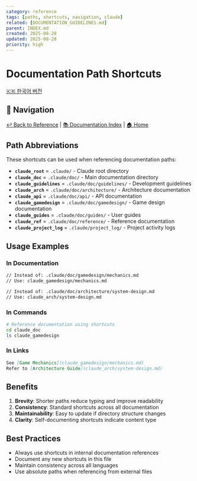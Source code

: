 ```yaml
---
category: reference
tags: [paths, shortcuts, navigation, claude]
related: [DOCUMENTATION_GUIDELINES.md]
parent: INDEX.md
created: 2025-08-28
updated: 2025-08-28
priority: high
---
```


# Documentation Path Shortcuts

[🇰🇷 한국어 버전](./PATH_SHORTCUTS_KOR.md)

## 📍 Navigation

[↩️ Back to Reference](./INDEX.md) | [📚 Documentation Index](../INDEX.md) | [🏠 Home](../../../CLAUDE.md)

## Path Abbreviations

These shortcuts can be used when referencing documentation paths:

- **`claude_root`** = `.claude/` - Claude root directory
- **`claude_doc`** = `.claude/doc/` - Main documentation directory
- **`claude_guidelines`** = `.claude/doc/guidelines/` - Development guidelines
- **`claude_arch`** = `.claude/doc/architecture/` - Architecture documentation
- **`claude_api`** = `.claude/doc/api/` - API documentation
- **`claude_gamedesign`** = `.claude/doc/gamedesign/` - Game design documentation
- **`claude_guides`** = `.claude/doc/guides/` - User guides
- **`claude_ref`** = `.claude/doc/reference/` - Reference documentation
- **`claude_project_log`** = `.claude/project_log/` - Project activity logs

## Usage Examples

### In Documentation
```markdown
// Instead of: .claude/doc/gamedesign/mechanics.md
// Use: claude_gamedesign/mechanics.md

// Instead of: .claude/doc/architecture/system-design.md
// Use: claude_arch/system-design.md
```

### In Commands
```bash
# Reference documentation using shortcuts
cd claude_doc
ls claude_gamedesign
```

### In Links
```markdown
See [Game Mechanics](claude_gamedesign/mechanics.md)
Refer to [Architecture Guide](claude_arch/system-design.md)
```

## Benefits

1. **Brevity**: Shorter paths reduce typing and improve readability
2. **Consistency**: Standard shortcuts across all documentation
3. **Maintainability**: Easy to update if directory structure changes
4. **Clarity**: Self-documenting shortcuts indicate content type

## Best Practices

- Always use shortcuts in internal documentation references
- Document any new shortcuts in this file
- Maintain consistency across all languages
- Use absolute paths when referencing from external files